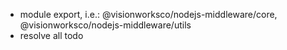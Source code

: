 - module export, i.e.: @visionworksco/nodejs-middleware/core, @visionworksco/nodejs-middleware/utils
- resolve all todo
